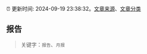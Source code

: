 :alarm_clock: 更新时间: 2024-09-19 23:38:32。[文章来源](/README.md)、[文章分类](/TAGS.md)

## 报告


> 关键字：`报告`、`月报`



